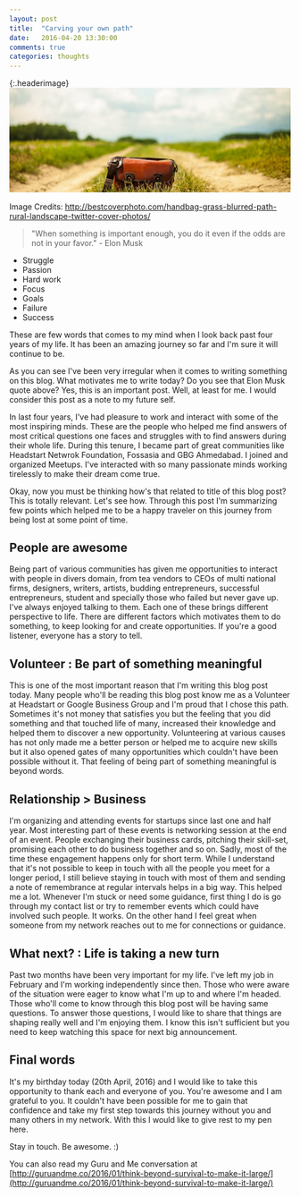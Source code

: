 ```yaml
---
layout: post
title:  "Carving your own path"
date:   2016-04-20 13:30:00
comments: true
categories: thoughts
---
```


{:.headerimage}
![Carving your own path](/assets/img/blurred-path.jpg)

Image Credits: http://bestcoverphoto.com/handbag-grass-blurred-path-rural-landscape-twitter-cover-photos/

> "When something is important enough, you do it even if the odds are not in your favor." - Elon Musk

* Struggle
* Passion
* Hard work
* Focus
* Goals
* Failure
* Success

These are few words that comes to my mind when I look back past
four years of my life. It has been an amazing journey so far and I'm sure it will continue to be.

As you can see I've been very irregular when it comes to writing something on this blog. What motivates me to
write today? Do you see that Elon Musk quote above? Yes, this is an important post. Well, at least for me. I would consider this
post as a note to my future self.

In last four years, I've had pleasure to work and interact with some of the most inspiring minds. These are the people who helped me find
answers of most critical questions one faces and struggles with to find answers during their whole life. During this tenure, I became part of great
communities like Headstart Netwrok Foundation, Fossasia and GBG Ahmedabad. I joined and organized Meetups. I've interacted with so many passionate minds working tirelessly
to make their dream come true.

Okay, now you must be thinking how's that related to title of this blog post? This is totally relevant. Let's see how. Through this post I'm summarizing few
points which helped me to be a happy traveler on this journey from being lost at some point of time.


People are awesome
----
Being part of various communities has given me opportunities to interact with people in divers domain, from tea vendors to CEOs of multi national firms,
designers, writers, artists, budding entrepreneurs, successful entrepreneurs, student and specially those who failed but never gave up.
I've always enjoyed talking to them. Each one of these brings different perspective to life. There are different factors
 which motivates them to do something, to keep looking for and create opportunities. If you're a good listener, everyone has a story to tell.

Volunteer : Be part of something meaningful
----
This is one of the most important reason that I'm writing this blog post today. Many people who'll be reading this blog post know me as a Volunteer at Headstart or Google Business Group and I'm proud that
I chose this path. Sometimes it's not money that satisfies you but the feeling that you did something and that touched life of many, increased their knowledge
and helped them to discover a new opportunity. Volunteering at various causes has not only made me a better person or helped me to acquire new skills but
   it also opened gates of many opportunities which couldn't have been possible without it. That feeling of being part of something meaningful is beyond words.



Relationship > Business
----
I'm organizing and attending events for startups since last one and half year. Most interesting part of these events is networking session at the end of an event. People
 exchanging their business cards, pitching their skill-set, promising each other to do business together and so on.  Sadly, most of the time these engagement happens only for short term.
 While I understand that it's not possible to keep in touch with all the people you meet for a longer period, I still believe staying in touch with most of them and sending
 a note of remembrance at regular intervals helps in a big way. This helped me a lot. Whenever I'm stuck or need some guidance, first thing I do is go through my contact list or
 try to remember events which could have involved such people. It works. On the other hand I feel great when someone from my network reaches out to me for connections or guidance.

What next? : Life is taking a new turn
----
Past two months have been very important for my life. I've left my job in February and I'm working independently since then. Those who were aware of the situation were eager to know what I'm up to and where I'm headed.
 Those who'll come to know through this blog post will be having same questions. To answer those questions, I would like to share that
 things are shaping really well and I'm enjoying them. I know this isn't sufficient but you need to keep watching this space for next big announcement.

Final words
----
It's my birthday today (20th April, 2016) and I would like to take this opportunity to thank each and everyone of you. You're awesome and I am grateful to you.
 It couldn't have been possible for me to gain that confidence and take my first step towards this journey without you and many others in my network. With this I would like to give rest to my pen here.

Stay in touch. Be awesome. :)


You can also read my Guru and Me conversation at  [http://guruandme.co/2016/01/think-beyond-survival-to-make-it-large/](http://guruandme.co/2016/01/think-beyond-survival-to-make-it-large/)
